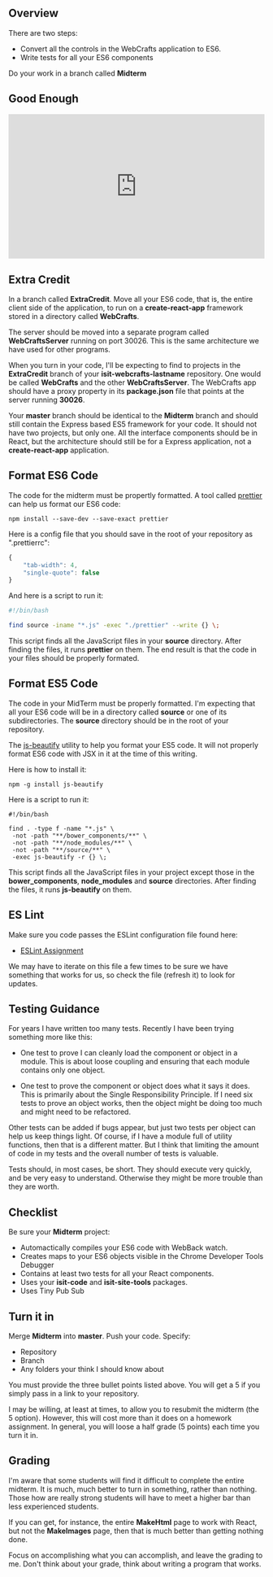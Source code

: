 ## Overview

There are two steps:

- Convert all the controls in the WebCrafts application to ES6.
- Write tests for all your ES6 components

Do your work in a branch called **Midterm**

## Good Enough

<div style="position:relative;height:0;padding-bottom:56.25%"><iframe src="https://www.youtube.com/embed/gnqDCiIavrY?ecver=2" width="640" height="360" frameborder="0" gesture="media" style="position:absolute;width:100%;height:100%;left:0" allowfullscreen></iframe></div>

## Extra Credit

In a branch called **ExtraCredit**. Move all your ES6 code, that is, the entire client side of the application, to run on a **create-react-app** framework stored in a directory called **WebCrafts**.

The server should be moved into a separate program called **WebCraftsServer** running on port 30026. This is the same architecture we have used for other programs.

When you turn in your code, I'll be expecting to find to projects in the **ExtraCredit** branch of your **isit-webcrafts-lastname** repository. One would be called **WebCrafts** and the other **WebCraftsServer**. The WebCrafts app should have a proxy property in its **package.json** file that points at the server running **30026**.

Your **master** branch should be identical to the **Midterm** branch and should still contain the Express based ES5 framework for your code. It should not have two projects, but only one. All the interface components should be in React, but the architecture should still be for a Express application, not a **create-react-app** application.

## Format ES6 Code

The code for the midterm must be propertly formatted. A tool called [prettier][pr] can help us format our ES6 code:

```
npm install --save-dev --save-exact prettier
```

Here is a config file that you should save in the root of your repository as ".prettierrc":

```javascript
{
	"tab-width": 4,
	"single-quote": false
}
```

And here is a script to run it:

```bash
#!/bin/bash

find source -iname "*.js" -exec "./prettier" --write {} \;
```

This script finds all the JavaScript files in your  **source** directory. After finding the files, it runs **prettier** on them. The end result is that the code in your files should be properly formated.

[pr]: https://github.com/prettier/prettier

## Format ES5 Code

The code in your MidTerm must be properly formatted. I'm expecting that all your ES6 code will be in a directory called **source** or one of its subdirectories. The **source** directory should be in the root of your repository.

The [js-beautify][jsb] utility to help you format your ES5 code. It will not properly format ES6 code with JSX in it at the time of this writing.

Here is how to install it:

```nohighlighting
npm -g install js-beautify
```

Here is a script to run it:

```nohighlighting
#!/bin/bash

find . -type f -name "*.js" \
 -not -path "**/bower_components/**" \
 -not -path "**/node_modules/**" \
 -not -path "**/source/**" \
 -exec js-beautify -r {} \;
```

This script finds all the JavaScript files in your project except those in the **bower_components**, **node_modules** and **source** directories. After finding the files, it runs **js-beautify** on them.

[jsb]: https://github.com/beautify-web/js-beautify

## ES Lint

Make sure you code passes the ESLint configuration file found here:

- [ESLint Assignment][esl]

We may have to iterate on this file a few times to be sure we have something that works for us, so check the file (refresh it) to look for updates.

[esl]: http://www.ccalvert.net/books/CloudNotes/Assignments/React/ReactEsLint.html#rc-file



## Testing Guidance

For years I have written too many tests. Recently I have been trying something more like this:

- One test to prove I can cleanly load the component or object in a module. This is about loose coupling and ensuring that each module contains only one object.

- One test to prove the component or object does what it says it does. This is primarily about the Single Responsibility Principle. If I need six tests to prove an object works, then the object might be doing too much and might need to be refactored.

Other tests can be added if bugs appear, but just two tests per object can help us keep things light. Of course, if I have a module full of utility functions, then that is a different matter. But I think that limiting the amount of code in my tests and the overall number of tests is valuable.

Tests should, in most cases, be short. They should execute very quickly, and be very easy to understand. Otherwise they might be more trouble than they are worth.

## Checklist

Be sure your **Midterm** project:

- Automactically compiles your ES6 code with WebBack watch.
- Creates maps to your ES6 objects visible in the Chrome Developer Tools Debugger
- Contains at least two tests for all your React components.
- Uses your **isit-code** and **isit-site-tools** packages.
- Uses Tiny Pub Sub

## Turn it in

Merge **Midterm** into **master**. Push your code. Specify:

- Repository
- Branch
- Any folders your think I should know about

You must provide the three bullet points listed above. You will get a 5 if you simply pass in a link to your repository.

I may be willing, at least at times, to allow you to resubmit the midterm (the 5 option). However, this will cost more than it does on a homework assignment. In general, you will loose a half grade (5 points) each time you turn it in.

## Grading

I'm aware that some students will find it difficult to complete the entire midterm. It is much, much better to turn in something, rather than nothing. Those how are really strong students will have to meet a higher bar than less experienced students.

If you can get, for instance, the entire **MakeHtml** page to work with React, but not the **MakeImages** page, then that is much better than getting nothing done.

Focus on accomplishing what you can accomplish, and leave the grading to me. Don't think about your grade, think about writing a program that works.
